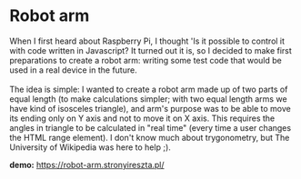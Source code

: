 # Robot arm

When I first heard about Raspberry Pi, I thought 'Is it possible to control it with code written in Javascript? It turned out it is, so I decided to make first preparations to create a robot arm: writing some test code that would be used in a real device in the future.<br><br>
The idea is simple: I wanted to create a robot arm made up of two parts of equal length (to make calculations simpler; with two equal length arms we have kind of isosceles triangle), and arm's purpose was to be able to move its ending only on Y axis and not to move it on X axis. This requires the angles in triangle to be calculated in "real time" (every time a user changes the HTML range element). I don't know much about trygonometry, but The University of Wikipedia was here to help ;).

<strong>demo:</strong> https://robot-arm.stronyireszta.pl/
